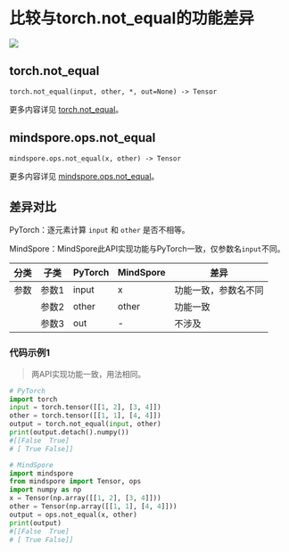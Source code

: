 # 比较与torch.not_equal的功能差异

<a href="https://gitee.com/mindspore/docs/blob/master/docs/mindspore/source_zh_cn/note/api_mapping/pytorch_diff/not_equal.md" target="_blank"><img src="https://mindspore-website.obs.cn-north-4.myhuaweicloud.com/website-images/master/resource/_static/logo_source.png"></a>

## torch.not_equal

```text
torch.not_equal(input, other, *, out=None) -> Tensor
```

更多内容详见 [torch.not_equal](https://pytorch.org/docs/1.8.1/generated/torch.not_equal.html)。

## mindspore.ops.not_equal

```text
mindspore.ops.not_equal(x, other) -> Tensor
```

更多内容详见 [mindspore.ops.not_equal](https://mindspore.cn/docs/zh-CN/master/api_python/ops/mindspore.ops.not_equal.html)。

## 差异对比

PyTorch：逐元素计算 `input` 和 `other` 是否不相等。

MindSpore：MindSpore此API实现功能与PyTorch一致，仅参数名`input`不同。

| 分类 | 子类  | PyTorch | MindSpore | 差异         |
| --- |-----|---------|-----------|------------|
|参数 | 参数1 | input   | x         | 功能一致，参数名不同 |
| | 参数2 | other   | other     | 功能一致       |
| | 参数3 | out     | -         | 不涉及        |

### 代码示例1

> 两API实现功能一致，用法相同。

```python
# PyTorch
import torch
input = torch.tensor([[1, 2], [3, 4]])
other = torch.tensor([[1, 1], [4, 4]])
output = torch.not_equal(input, other)
print(output.detach().numpy())
#[[False  True]
# [ True False]]

# MindSpore
import mindspore
from mindspore import Tensor, ops
import numpy as np
x = Tensor(np.array([[1, 2], [3, 4]]))
other = Tensor(np.array([[1, 1], [4, 4]]))
output = ops.not_equal(x, other)
print(output)
#[[False  True]
# [ True False]]
```

